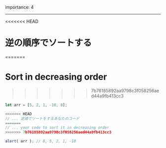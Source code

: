 importance: 4

---

<<<<<<< HEAD
# 逆の順序でソートする
=======
# Sort in decreasing order
>>>>>>> 7b76185892aa9798c3f058256aed44a9fb413cc3

```js
let arr = [5, 2, 1, -10, 8];

<<<<<<< HEAD
// ... 逆順でソートをするあなたのコード
=======
// ... your code to sort it in decreasing order
>>>>>>> 7b76185892aa9798c3f058256aed44a9fb413cc3

alert( arr ); // 8, 5, 2, 1, -10
```
